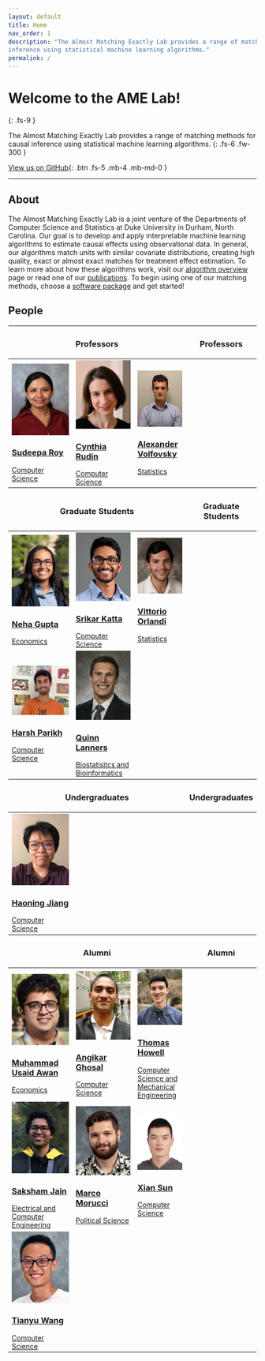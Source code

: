 ```yaml
---
layout: default
title: Home
nav_order: 1
description: "The Almost Matching Exactly Lab provides a range of matching methods for causal 
inference using statistical machine learning algorithms."
permalink: /
---
```


# Welcome to the AME Lab!
{: .fs-9 }

The Almost Matching Exactly Lab provides a range of matching methods for causal 
inference using statistical machine learning algorithms.
{: .fs-6 .fw-300 }

[View us on GitHub](https://github.com/almost-matching-exactly){: .btn .fs-5 .mb-4 .mb-md-0 }

---

## About
The Almost Matching Exactly Lab is a joint venture of the Departments of Computer Science and 
Statistics at Duke University in Durham, North Carolina. Our goal is to develop and apply interpretable
machine learning algorithms to estimate causal effects using observational data. In general, our
algorithms match units with similar covariate distributions, creating high quality, exact or almost
exact matches for treatment effect estimation. To learn more about how these algorithms work, visit
our [algorithm overview](overview) page or read one of our [publications](publications). To begin 
using one of our matching methods, choose a [software package](software) and get started!

## People

<table class="people">
  <thead>
    <tr>
        <th class="d-large" colspan="3"><h3>Professors</h3></th>
        <th class="d-small"><h3>Professors</h3></th>
    </tr>
  </thead>
  <tbody>
    <tr>
        <td>
            <a target="_blank" href="https://users.cs.duke.edu/~sudeepa/">
                <img src="./content/peoplephotos/SudeepaRoy_cropped.jpg"> <br/>
                <h3>Sudeepa Roy</h3>
                <span>Computer Science</span>
            </a>
        </td>
        <td>
            <a target="_blank" href="https://users.cs.duke.edu/~cynthia/">
                <img src="./content/peoplephotos/CynthiaRudin_cropped.jpg"> <br/>
                <h3>Cynthia Rudin</h3>
                <span>Computer Science</span>
            </a>
        </td> 
        <td>
            <a target="_blank" href="https://volfovsky.github.io/">
                <img src="./content/peoplephotos/AlexanderVolfovsky_cropped.jpg"> <br/>
                <h3>Alexander Volfovsky</h3>
                <span>Statistics</span>
            </a>
        </td>
    </tr>
  </tbody>
  <thead>
    <tr>
        <th class="d-large" colspan="3"><h3>Graduate Students</h3></th>
        <th class="d-small"><h3>Graduate Students</h3></th>
    </tr>
  </thead>
  <tbody>
    <tr>
        <td>
            <a target="_blank" href="https://nehargupta.github.io/">
                <img src="./content/peoplephotos/NehaGupta_cropped.jpg"> <br/>
                <h3>Neha Gupta</h3>
                <span>Economics</span>
            </a>
        </td> 
        <td>
            <a target="_blank" href="https://kattasa.github.io">
                <img src="./content/peoplephotos/SrikarKatta_cropped.jpg"> <br/>
                <h3>Srikar Katta</h3>
                <span>Computer Science</span>
            </a>
        </td>
        <td>
            <a target="_blank" href="https://vittorioorlandi.github.io/">
                <img src="./content/peoplephotos/VittorioOrlandi_cropped.jpg"> <br/>
                <h3>Vittorio Orlandi</h3>
                <span>Statistics</span>
            </a>
        </td>
    </tr>
    <tr>
        <td>
            <a target="_blank" href="https://sites.google.com/view/harshparikh/">
                <img src="./content/peoplephotos/HarshParikh_new.jpg"> <br/>
                <h3>Harsh Parikh</h3>
                <span>Computer Science</span>
            </a>
        </td>
        <td>
            <a target="_blank" href="">
                <img src="./content/peoplephotos/QuinnLanners_cropped.jpg"> <br/>
                <h3>Quinn Lanners</h3>
                <span>Biostatisitcs and Bioinformatics</span>
            </a>
        </td> 
    </tr>
  </tbody>
  <thead>
    <tr>
        <th class="d-large" colspan="3"><h3>Undergraduates</h3></th>
        <th class="d-small"><h3>Undergraduates</h3></th>
    </tr>
  </thead>
  <tbody>
    <tr>
        <td>
            <a target="_blank" href="https://www.linkedin.com/in/haoning-jiang-a15836164/">
                <img src="./content/peoplephotos/HaoningJiang_cropped.jpg"> <br/>
                <h3>Haoning Jiang</h3>
                <span>Computer Science</span>
            </a>
        </td> 
    </tr>
  </tbody>
    <thead>
    <tr>
        <th class="d-large" colspan="3"><h3>Alumni</h3></th>
        <th class="d-small"><h3>Alumni</h3></th>
    </tr>
  </thead>
  <tbody>
    <tr>
        <td>
            <a target="_blank" href="https://www.linkedin.com/in/musaidawan/">
                <img src="./content/peoplephotos/MuhammadUsaidAwan_cropped.jpg"> <br/>
                <h3>Muhammad Usaid Awan</h3>
                <span>Economics</span>
            </a>
        </td>
        <td>
            <a target="_blank" href="https://www.linkedin.com/in/angikarghosal/">
                <img src="./content/peoplephotos/AngikarGhosal_cropped.jpg"> <br/>
                <h3>Angikar Ghosal</h3>
                <span>Computer Science</span>
            </a>
        </td>
        <td>
            <a target="_blank" href="https://www.linkedin.com/in/thomasjhowell">
                <img src="./content/peoplephotos/ThomasHowell_cropped.jpg"> <br/>
                <h3>Thomas Howell</h3>
                <span>Computer Science and Mechanical Engineering</span>
            </a>
        </td>
    </tr>
    <tr>
        <td>
            <a target="_blank" href="https://www.linkedin.com/in/saksham-jain01/?originalSubdomain=in">
                <img src="./content/peoplephotos/SakshamJain_cropped.jfif"> <br/>
                <h3>Saksham Jain</h3>
                <span>Electrical and Computer Engineering</span>
            </a>
        </td>
        <td>
            <a target="_blank" href="https://marcomorucci.com//bio/">
                <img src="./content/peoplephotos/MarcoMorucci.jpg"> <br/>
                <h3>Marco Morucci</h3>
                <span>Political Science</span>
            </a>
        </td>
        <td>
            <a target="_blank" href="https://www.linkedin.com/in/xian-sun-9874a9199/">
                <img src="./content/peoplephotos/XianSun_cropped.jpg"> <br/>
                <h3>Xian Sun</h3>
                <span>Computer Science</span>
            </a>
        </td>
    </tr>
    <tr>
        <td>
            <a target="_blank" href="https://www.cs.duke.edu/people/graduates/705">
                <img src="./content/peoplephotos/TianyuWang_cropped.jpg"> <br/>
                <h3>Tianyu Wang</h3>
                <span>Computer Science</span>
            </a>
        </td>
    </tr>
  </tbody>

</table>
